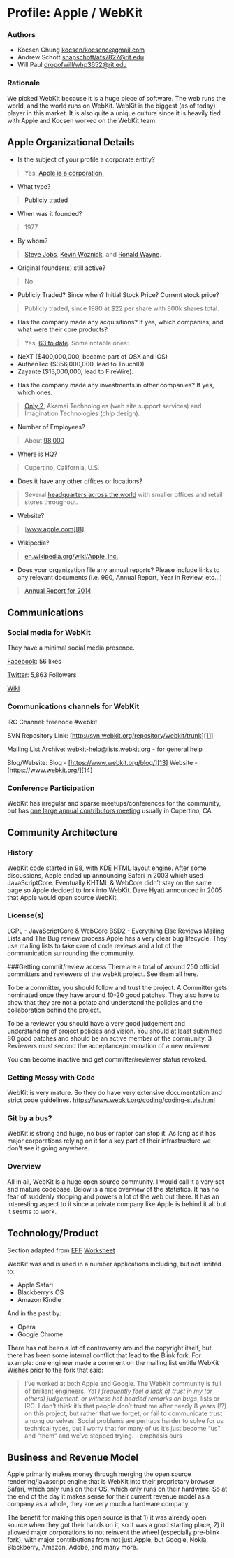 Profile: Apple / WebKit
==================

### Authors

- Kocsen Chung <kocsen/kocsenc@gmail.com>
- Andrew Schott <snapschott/afs7827@rit.edu>
- Will Paul <dropofwill/whp3652@rit.edu>

### Rationale

We picked WebKit because it is a huge piece of software. The web runs the world, and the world runs on WebKit. WebKit is the biggest (as of today) player in this market. It is also quite a unique culture since it is heavily tied with Apple and Kocsen worked on the WebKit team.


## Apple Organizational Details

- Is the subject of your profile a corporate entity?
> Yes, [Apple is a corporation.][1]

- What type?
> [Publicly traded][1]

- When was it founded?
> 1977

- By whom?
> [Steve Jobs][2], [Kevin Wozniak][3], and [Ronald Wayne][4].

- Original founder(s) still active?
> No.

- Publicly Traded? Since when? Initial Stock Price? Current stock price?
> Publicly traded, since 1980 at $22 per share with 800k shares total.

- Has the company made any acquisitions? If yes, which companies, and what were their core products?
> Yes, [63 to date][5]. Some notable ones:
  * NeXT ($400,000,000, became part of OSX and iOS)
  * AuthenTec ($356,000,000, lead to TouchID)
  * Zayante ($13,000,000, lead to FireWire).

- Has the company made any investments in other companies? If yes, which ones.
> [Only 2][5], Akamai Technologies (web site support services) and Imagination Technologies (chip design).

- Number of Employees?
> About [98,000][6]

- Where is HQ?
> Cupertino, California, U.S.

- Does it have any other offices or locations?
> Several [headquarters across the world][7] with smaller offices and retail stores throughout.

- Website?
> [www.apple.com][8]

- Wikipedia?
> [en.wikipedia.org/wiki/Apple_Inc.][9]

- Does your organization file any annual reports? Please include links to any relevant documents (i.e. 990, Annual Report, Year in Review, etc...)
> [Annual Report for 2014][10]


## Communications

### Social media for WebKit

They have a minimal social media presence.

[Facebook](https://www.facebook.com/webkit.org): 56 likes

[Twitter](https://twitter.com/webkit): 5,863 Followers

[Wiki](http://trac.webkit.org/wiki)


### Communications channels for WebKit

IRC Channel: freenode #webkit

SVN Repository Link:  [http://svn.webkit.org/repository/webkit/trunk][11]

Mailing List Archive: [webkit-help@lists.webkit.org][12] - for general help

Blog/Website: Blog - [https://www.webkit.org/blog/][13]  Website - [https://www.webkit.org/][14]

### Conference Participation

WebKit has irregular and sparse meetups/conferences for the community, but has [one large annual contributors meeting](https://www.webkit.org/meeting/) usually in Cupertino, CA.

## Community Architecture

### History
WebKit code started in 98, with KDE HTML layout engine. After some discussions, Apple ended up announcing Safari in 2003 which used JavaScriptCore. Eventually KHTML & WebCore didn’t stay on the same page so Apple decided to fork into WebKit. Dave Hyatt announced in 2005 that Apple would open source WebKit.

### License(s)
LGPL - JavaScriptCore & WebCore
BSD2 - Everything Else
Reviews Mailing Lists and The Bug review process
Apple has a very clear bug lifecycle. They use mailing lists to take care of code reviews and a lot of the communication surrounding the community. 

###Getting commit/review access
There are a total of around 250 official committers and reviewers of the webkit project. See them all here.

To be a committer, you should follow and trust the project. A Committer gets nominated once they have around 10-20 good patches. They also have to show that they are not a potato and understand the policies and the collaboration behind the project. 

To be a reviewer you should have a very good judgement and understanding of project policies and vision. You should at least submitted 80 good patches and should be an active member of the community. 3 Reviewers must second the acceptance/nomination of a new reviewer. 

You can become inactive and get committer/reviewer status revoked.

### Getting Messy with Code
WebKit is very mature. So they do have very extensive documentation and strict code guidelines. https://www.webkit.org/coding/coding-style.html

### Git by a bus?
WebKit is strong and huge, no bus or raptor can stop it. As long as it has major corporations relying on it for a key part of their infrastructure we don't see it going anywhere.

### Overview
All in all, WebKit is a huge open source community. I would call it a very set and mature codebase. Below is a nice overview of the statistics. It has no fear of suddenly stopping and powers a lot of the web out there. It has an interesting aspect to it since a private company like Apple is behind it all but it seems to work.


## Technology/Product

Section adapted from [EFF](EFF) [Worksheet](http://www.teachingcopyright.org/handout/technology-history-worksheet)

WebKit was and is used in a number applications including, but not limited to:
* Apple Safari
* Blackberry’s OS
* Amazon Kindle 

And in the past by:
* Opera
* Google Chrome

There has not been a lot of controversy around the copyright itself, but there has been some internal conflict that lead to the Blink fork. For example: one engineer made a comment on the mailing list entitle WebKit Wishes prior to the fork that said:

> I’ve worked at both Apple and Google.  The WebKit community is full of brilliant engineers.  *Yet I frequently feel a lack of trust in my (or others) judgement, or witness hot-headed remarks on bugs*, lists or IRC.  I don’t think it’s that people don’t trust me after nearly 8 years (!?) on this project, but rather that we forget, or fail to communicate trust among ourselves.  Social problems are perhaps harder to solve for us technical types, but I worry that for many of us it’s just become “us” and “them” and we’ve stopped trying. - emphasis ours

## Business and Revenue Model

Apple primarily makes money through merging the open source rendering/javascript engine that is WebKit into their proprietary browser Safari, which only runs on their OS, which only runs on their hardware. So at the end of the day it makes sense for their current revenue model as a company as a whole, they are very much a hardware company.

The benefit for making this open source is that 1) it was already open source when they got their hands on it, so it was a good starting place, 2) it allowed major corporations to not reinvent the wheel (especially pre-blink fork), with major contributions from not just Apple, but Google, Nokia, Blackberry, Amazon, Adobe, and many more.

[1]: http://www.sec.gov/Archives/edgar/data/1288776/000119312513028362/d452134d10k.htm
[2]: http://en.wikipedia.org/wiki/Ronald_Wayne
[3]: http://en.wikipedia.org/wiki/Steve_Wozniak
[4]: http://en.wikipedia.org/wiki/Ronald_Wayne
[5]: http://en.wikipedia.org/wiki/List_of_mergers_and_acquisitions_by_Apple
[6]: http://www.apple.com/diversity/#main
[7]: http://en.wikipedia.org/wiki/Apple_Inc.#Headquarters
[8]: http://www.apple.com/
[9]: http://en.wikipedia.org/wiki/Apple_Inc.
[10]: http://investor.apple.com/secfiling.cfm?filingid=1193125-11-282113&cik=
[11]: http://svn.webkit.org/repository/webkit/trunk
[12]: webkit-help@lists.webkit.org
[13]: https://www.webkit.org/blog/
[14]: https://www.webkit.org/
